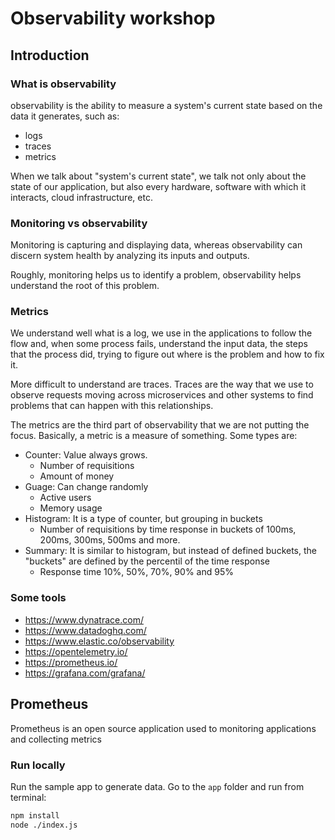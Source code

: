 # Observability workshop

## Introduction

### What is observability

observability is the ability to measure a system's current state based on the data it generates, such as:
- logs
- traces
- metrics

When we talk about "system's current state", we talk not only about the state of our application, but also every hardware, software with which it interacts, cloud infrastructure, etc.

### Monitoring vs observability
Monitoring is capturing and displaying data, whereas observability can discern system health by analyzing its inputs and outputs.

Roughly, monitoring helps us to identify a problem, observability helps understand the root of this problem.

### Metrics
We understand well what is a log, we use in the applications to follow the flow and, when some process fails, understand the input data, the steps that the process did, trying to figure out where is the problem and how to fix it.

More difficult to understand are traces. Traces are the way that we use to observe requests moving across microservices and other systems to find problems that can happen with this relationships.

The metrics are the third part of observability that we are not putting the focus. Basically, a metric is a measure of something. 
Some types are:
- Counter: Value always grows. 
    - Number of requisitions
    - Amount of money
- Guage: Can change randomly
    - Active users
    - Memory usage
- Histogram: It is a type of counter, but grouping in buckets
    - Number of requisitions by time response in buckets of 100ms, 200ms, 300ms, 500ms and more.
- Summary: It is similar to histogram, but instead of defined buckets, the "buckets" are defined by the percentil of the time response
    - Response time 10%, 50%, 70%, 90% and 95%

 

### Some tools
- https://www.dynatrace.com/
- https://www.datadoghq.com/
- https://www.elastic.co/observability
- https://opentelemetry.io/
- https://prometheus.io/
- https://grafana.com/grafana/

## Prometheus

Prometheus is an open source application used to monitoring applications and collecting metrics

### Run locally
Run the sample app to generate data. Go to the `app` folder and run from terminal:

```bash
npm install
node ./index.js
```
